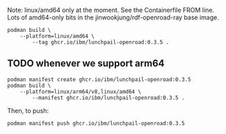 Note: linux/amd64 only at the moment. See the Containerfile FROM
line. Lots of amd64-only bits in the jinwookjung/rdf-openroad-ray base
image.

```shell
podman build \
    --platform=linux/amd64 \
        --tag ghcr.io/ibm/lunchpail-openroad:0.3.5 .
```

## TODO whenever we support arm64

```shell
podman manifest create ghcr.io/ibm/lunchpail-openroad:0.3.5
podman build \
    --platform=linux/arm64/v8,linux/amd64 \
        --manifest ghcr.io/ibm/lunchpail-openroad:0.3.5 .
```

Then, to push:

```shell
podman manifest push ghcr.io/ibm/lunchpail-openroad:0.3.5
```
